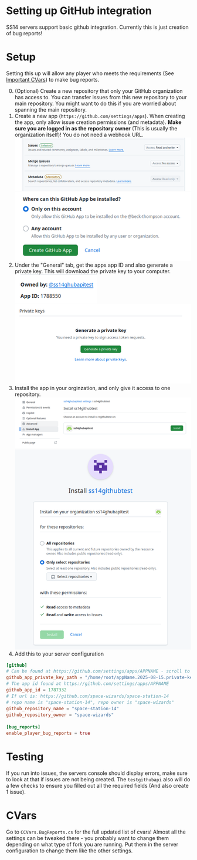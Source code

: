 # Setting up GitHub integration
SS14 servers support basic github integration. Currently this is just creation of bug reports!

# Setup
Setting this up will allow any player who meets the requirements (See [Important CVars](#important-cvars)) to make bug reports.

0. (Optional) Create a new repository that only your GitHub organization has access to. You can transfer issues from this new repository to your main repository. You might want to do this if you are worried about spanning the main repository.
1. Create a new app (`https://github.com/settings/apps`). When creating the app, only allow issue creation permissions (and metadata). **Make sure you are logged in as the repository owner** (This is usually the organization itself)! You do not need a webhook URL.  
![SS14 Status](../assets/images/github/permissions.png)
![SS14 Status](../assets/images/github/install.png)
2. Under the "General" tab, get the apps app ID and also generate a private key. This will download the private key to your computer.  
![SS14 Status](../assets/images/github/app_id.png)
![SS14 Status](../assets/images/github/private_key.png)
3. Install the app in your orginzation, and only give it access to one repository.
![SS14 Status](../assets/images/github/install_location.png)
![SS14 Status](../assets/images/github/only_select_repos.png)
4.  Add this to your server configuration
```toml
[github]
# Can be found at https://github.com/settings/apps/APPNAME - scroll to the bottom
github_app_private_key_path = "/home/root/appName.2025-08-15.private-key.pem"
# The app id found at https://github.com/settings/apps/APPNAME
github_app_id = 1787332
# If url is: https://github.com/space-wizards/space-station-14
# repo name is "space-station-14", repo owner is "space-wizards"
github_repository_name = "space-station-14"
github_repository_owner = "space-wizards"

[bug_reports]
enable_player_bug_reports = true
```

# Testing
If you run into issues, the servers console should display errors, make sure to look at that if issues are not being created. The `testgithubapi` also will do a few checks to ensure you filled out all the required fields (And also create 1 issue).

# CVars
Go to `CCVars.BugReports.cs` for the full updated list of cvars! Almost all the settings can be tweaked there - you probably want to change them depending on what type of fork you are running. Put them in the server configuration to change them like the other settings.